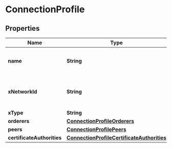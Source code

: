 
# ConnectionProfile

## Properties
Name | Type | Description | Notes
------------ | ------------- | ------------- | -------------
**name** | **String** | The friendly name for the blockchain network |  [optional]
**xNetworkId** | **String** | The uuid representing the blockchain network |  [optional]
**xType** | **String** |  |  [optional]
**orderers** | [**ConnectionProfileOrderers**](ConnectionProfileOrderers.md) |  |  [optional]
**peers** | [**ConnectionProfilePeers**](ConnectionProfilePeers.md) |  |  [optional]
**certificateAuthorities** | [**ConnectionProfileCertificateAuthorities**](ConnectionProfileCertificateAuthorities.md) |  |  [optional]



